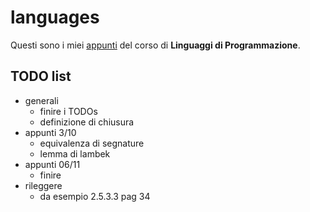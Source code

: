 # languages

Questi sono i miei [appunti](<https://raw.githubusercontent.com/ph-notes/languages/main/src/Linguaggi di Programmazione.pdf>) del corso di **Linguaggi di Programmazione**.

## TODO list

- generali
    - finire i TODOs
    - definizione di chiusura
- appunti 3/10
    - equivalenza di segnature
    - lemma di lambek
- appunti 06/11
    - finire
- rileggere
    - da esempio 2.5.3.3 pag 34


